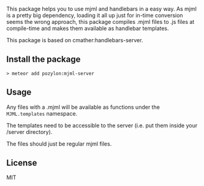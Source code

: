 This package helps you to use mjml and handlebars in a easy way. As mjml is a pretty big dependency,
loading it all up just for in-time conversion seems the wrong approach, this package compiles .mjml files to .js files at compile-time and makes them available as handlebar templates.

This package is based on cmather:handlebars-server.

## Install the package
`> meteor add pozylon:mjml-server`

## Usage

Any files with a .mjml will be available as functions under
the `MJML.templates` namespace.

The templates need to be accessible to the server (i.e. put them inside your
/server directory).

The files should just be regular mjml files.

## License
MIT
